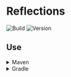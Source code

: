 # Reflections

![Build](../../actions/workflows/build.yml/badge.svg)
![Version](https://img.shields.io/badge/Version-0.0.12-red.svg)

## Use

<details>
  <summary>Maven</summary>

```xml

<repositories>
    <repository>
        <id>lightdream-repo</id>
        <url>https://repo.lightdream.dev/</url>
    </repository>
</repositories>
```

```xml

<dependencies>
    <dependency>
        <groupId>dev.lightdream</groupId>
        <artifactId>Reflections</artifactId>
        <version>0.0.12</version>
    </dependency>
</dependencies>
```
</details>

<details>
  <summary>Gradle</summary>

```groovy
repositories {
    maven { url "https://repo.lightdream.dev/" }
}

dependencies {
    implementation "dev.lightdream:Reflections:0.0.12"
}
```
</details>
